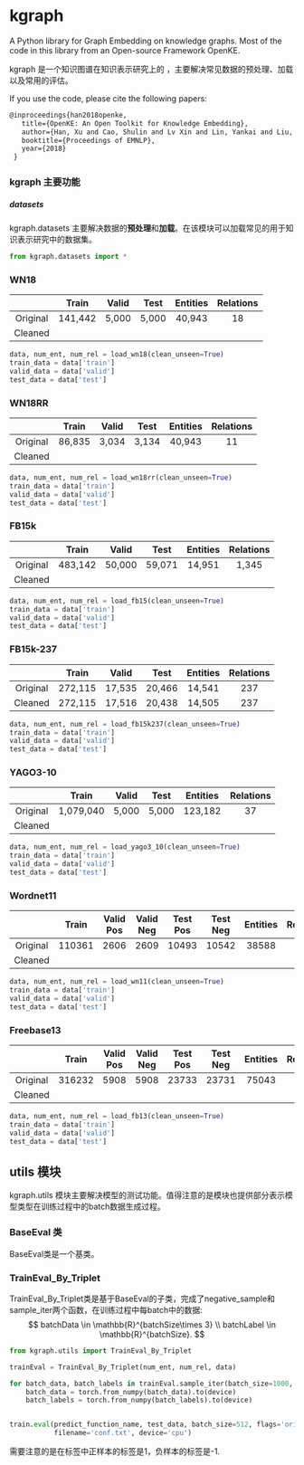 # kgraph
A Python library for Graph Embedding on knowledge graphs. Most of the code in this library from an Open-source Framework  OpenKE.

[OpenKE-PyTorch]: https://github.com/thunlp/OpenKE	"openke"

kgraph 是一个知识图谱在知识表示研究上的 ，主要解决常见数据的预处理、加载以及常用的评估。



If you use the code, please cite the following papers:

```tex
@inproceedings{han2018openke,
   title={OpenKE: An Open Toolkit for Knowledge Embedding},
   author={Han, Xu and Cao, Shulin and Lv Xin and Lin, Yankai and Liu, Zhiyuan and Sun, Maosong and Li, Juanzi},
   booktitle={Proceedings of EMNLP},
   year={2018}
 }
```







### kgraph 主要功能

##### datasets
kgraph.datasets 主要解决数据的**预处理**和**加载**。在该模块可以加载常见的用于知识表示研究中的数据集。



```python
from kgraph.datasets import *
```



### WN18

|          |  Train  | Valid | Test  | Entities | Relations |
| :------: | :-----: | :---: | :---: | :------: | :-------: |
| Original | 141,442 | 5,000 | 5,000 |  40,943  |    18     |
| Cleaned  |         |       |       |          |           |



```python
data, num_ent, num_rel = load_wn18(clean_unseen=True)
train_data = data['train']
valid_data = data['valid']
test_data = data['test']
```



### WN18RR

|          | Train  | Valid | Test  | Entities | Relations |
| :------: | :----: | :---: | :---: | :------: | :-------: |
| Original | 86,835 | 3,034 | 3,134 |  40,943  |    11     |
| Cleaned  |        |       |       |          |           |



```python
data, num_ent, num_rel = load_wn18rr(clean_unseen=True)
train_data = data['train']
valid_data = data['valid']
test_data = data['test']
```



### FB15k

|          |  Train  | Valid  |  Test  | Entities | Relations |
| :------: | :-----: | :----: | :----: | :------: | :-------: |
| Original | 483,142 | 50,000 | 59,071 |  14,951  |   1,345   |
| Cleaned  |         |        |        |          |           |



```python
data, num_ent, num_rel = load_fb15(clean_unseen=True)
train_data = data['train']
valid_data = data['valid']
test_data = data['test']
```



### FB15k-237

|          |  Train  | Valid  |  Test  | Entities | Relations |
| :------: | :-----: | :----: | :----: | :------: | :-------: |
| Original | 272,115 | 17,535 | 20,466 |  14,541  |    237    |
| Cleaned  | 272,115 | 17,516 | 20,438 |  14,505  |    237    |



```python
data, num_ent, num_rel = load_fb15k237(clean_unseen=True)
train_data = data['train']
valid_data = data['valid']
test_data = data['test']
```



### YAGO3-10

|          |   Train   | Valid | Test  | Entities | Relations |
| :------: | :-------: | :---: | :---: | :------: | :-------: |
| Original | 1,079,040 | 5,000 | 5,000 | 123,182  |    37     |
| Cleaned  |           |       |       |          |           |



```python
data, num_ent, num_rel = load_yago3_10(clean_unseen=True)
train_data = data['train']
valid_data = data['valid']
test_data = data['test']
```



### Wordnet11

|          | Train  | Valid Pos | Valid Neg | Test Pos | Test Neg | Entities | Relations |
| :------: | :----: | :-------: | :-------: | :------: | :------: | :------: | :-------: |
| Original | 110361 |   2606    |   2609    |  10493   |  10542   |  38588   |    11     |
| Cleaned  |        |           |           |          |          |          |           |



```python
data, num_ent, num_rel = load_wn11(clean_unseen=True)
train_data = data['train']
valid_data = data['valid']
test_data = data['test']
```



### Freebase13

|          | Train  | Valid Pos | Valid Neg | Test Pos | Test Neg | Entities | Relations |
| :------: | :----: | :-------: | :-------: | :------: | :------: | :------: | :-------: |
| Original | 316232 |   5908    |   5908    |  23733   |  23731   |  75043   |    13     |
| Cleaned  |        |           |           |          |          |          |           |



```python
data, num_ent, num_rel = load_fb13(clean_unseen=True)
train_data = data['train']
valid_data = data['valid']
test_data = data['test']
```



## utils 模块

kgraph.utils 模块主要解决模型的测试功能。值得注意的是模块也提供部分表示模型类型在训练过程中的batch数据生成过程。



### BaseEval 类

BaseEval类是一个基类。



### TrainEval_By_Triplet

TrainEval_By_Triplet类是基于BaseEval的子类，完成了negative_sample和sample_iter两个函数，在训练过程中每batch中的数据:
$$
batchData \in \mathbb{R}^{batchSize\times 3} \\
batchLabel \in \mathbb{R}^{batchSize}.
$$

```python
from kgraph.utils import TrainEval_By_Triplet

trainEval = TrainEval_By_Triplet(num_ent, num_rel, data)

for batch_data, batch_labels in trainEval.sample_iter(batch_size=1000, negative_rate=1):
    batch_data = torch.from_numpy(batch_data).to(device)
    batch_labels = torch.from_numpy(batch_labels).to(device)


train.eval(predict_function_name, test_data, batch_size=512, flags='original',
           filename='conf.txt', device='cpu')
```

需要注意的是在标签中正样本的标签是1，负样本的标签是-1.